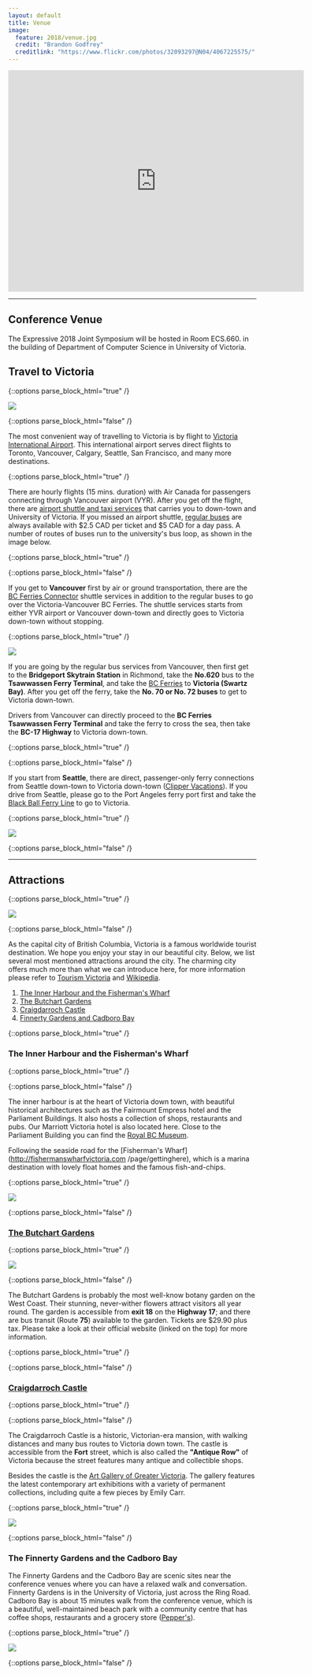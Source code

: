 ```yaml
---
layout: default
title: Venue
image:
  feature: 2018/venue.jpg
  credit: "Brandon Godfrey"
  creditlink: "https://www.flickr.com/photos/32093297@N04/4067225575/"
---
```


<div>
  <p class="Flexible-container">
  <iframe width="600" height="450" frameborder="0" style="border:0" src="https://www.google.com/maps/embed/v1/place?key=AIzaSyBUszhnIOQJDdJyEILgLQIWujmrKDBP2B8&q=University of Victoria Department of Computer Science" allowfullscreen>
  </iframe>
  </p>
</div><!--/span-->

---
## Conference Venue
The Expressive 2018 Joint Symposium will be hosted in Room ECS.660. in the building of Department of Computer Science in University of Victoria.
## Travel to Victoria

{::options parse_block_html="true" /}

<div class="row">

<div class="col-4 col-sm-4 col-lg-4">

  <p><img src="/img/2018/vialogo.jpg" class="img-responsive img-thumbnail"></p>
  
</div>
  
<div class="col-8 col-sm-8 col-lg-8">
  
{::options parse_block_html="false" /}
  
The most convenient way of travelling to Victoria is by flight to [Victoria International Airport](http://www.victoriaairport.com). This international airport serves direct flights to Toronto, Vancouver, Calgary, Seattle, San Francisco, and many more destinations.

{::options parse_block_html="true" /}

</div>
</div>

There are hourly flights (15 mins. duration) with Air Canada for passengers connecting through Vancouver airport (VYR). After you get off the flight, there are [airport shuttle and taxi services](http://www.victoriaairport.com/taxi-and-shuttle) that carries you to down-town and University of Victoria. If you missed an airport shuttle, [regular buses](https://bctransit.com/victoria/) are always available with $2.5 CAD per ticket and $5 CAD for a day pass. A number of routes of buses run to the university's bus loop, as shown in the image below.

{::options parse_block_html="true" /}

<div class="row">

<div class="col-9 col-sm-9 col-lg-9">
  
{::options parse_block_html="false" /}
  
If you get to __Vancouver__ first by air or ground transportation, there are the [BC Ferries Connector](http://bcfconnector.com) shuttle services in addition to the regular buses to go over the Victoria-Vancouver BC Ferries. The shuttle services starts from either YVR airport or Vancouver down-town and directly goes to Victoria down-town without stopping.

{::options parse_block_html="true" /}

</div>

<div class="col-3 col-sm-3 col-lg-3">

  <p><img src="/img/2018/uvicbusloop.jpg" class="img-responsive img-thumbnail"></p>
  
</div>
</div>

If you are going by the regular bus services from Vancouver, then first get to the __Bridgeport Skytrain Station__ in Richmond, take the __No.620__ bus to the __Tsawwassen Ferry Terminal__, and take the [BC Ferries](http://www.bcferries.com) to __Victoria (Swartz Bay)__. After you get off the ferry, take the __No. 70 or No. 72 buses__ to get to Victoria down-town.

Drivers from Vancouver can directly proceed to the __BC Ferries Tsawwassen Ferry Terminal__ and take the ferry to cross the sea, then take the __BC-17 Highway__ to Victoria down-town.

{::options parse_block_html="true" /}

<div class="row">

<div class="col-9 col-sm-9 col-lg-9">
  
{::options parse_block_html="false" /}
  
If you start from __Seattle__, there are direct, passenger-only ferry connections from Seattle down-town to Victoria down-town ([Clipper Vacations](http://www.clippervacations.com)). If you drive from Seattle, please go to the Port Angeles ferry port first and take the [Black Ball Ferry Line](https://www.cohoferry.com) to go to Victoria.

{::options parse_block_html="true" /}

</div>

<div class="col-3 col-sm-3 col-lg-3">

  <p><img src="/img/2018/clipper.jpg" class="img-responsive img-thumbnail"></p>
  
</div>
</div>

{::options parse_block_html="false" /}

---

## Attractions

{::options parse_block_html="true" /}

<div class="row">

<div class="col-3 col-sm-3 col-lg-3">

  <p><img src="/img/2018/bc.jpg" class="img-responsive img-thumbnail"></p>
  
</div>
  
<div class="col-9 col-sm-9 col-lg-9">
  
{::options parse_block_html="false" /}
  
  As the capital city of British Columbia, Victoria is a famous worldwide tourist destination. We hope you enjoy your stay in our beautiful city. Below, we list several most mentioned attractions around the city. The charming city offers much more than what we can introduce here, for more information please refer to [Tourism Victoria](http://www.tourismvictoria.com) and [Wikipedia](http://en.wikipedia.org/wiki/Victoria,_British_Columbia).
  
  1. [The Inner Harbour and the Fisherman's Wharf](#the-inner-harbour-and-the-fishermans-wharf)
  2. [The Butchart Gardens](#the-butchart-gardens)
  3. [Craigdarroch Castle](#craigdarroch-castle)
  4. [Finnerty Gardens and Cadboro Bay](#the-finnerty-gardens-and-the-cadboro-bay)

{::options parse_block_html="true" /}


</div>
</div>

### The Inner Harbour and the Fisherman's Wharf

{::options parse_block_html="true" /}

<div class="row">
  
<div class="col-8 col-sm-8 col-lg-8">
  
{::options parse_block_html="false" /}
  
  The inner harbour is at the heart of Victoria down town, with beautiful historical architectures such as the Fairmount Empress hotel and the Parliament Buildings. It also hosts a collection of shops, restaurants and pubs. Our Marriott Victoria hotel is also located here. Close to the Parliament Building you can find the [Royal BC Museum](http://royalbcmuseum.bc.ca/).
  
  Following the seaside road for the [Fisherman's Wharf](http://fishermanswharfvictoria.com /page/gettinghere), which is a marina destination with lovely float homes and the famous fish-and-chips.

{::options parse_block_html="true" /}

</div>

<div class="col-4 col-sm-4 col-lg-4">

  <p><img src="/img/2018/victoria.jpg" class="img-responsive img-thumbnail"></p>
  
</div>

</div>

{::options parse_block_html="false" /}

### [The Butchart Gardens](http://www.butchartgardens.com)

{::options parse_block_html="true" /}

<div class="row">

<div class="col-3 col-sm-3 col-lg-3">

  <p><img src="/img/2018/butchart.jpg" class="img-responsive img-thumbnail"></p>
  
</div>
  
<div class="col-9 col-sm-9 col-lg-9">
  
{::options parse_block_html="false" /}
  
  The Butchart Gardens is probably the most well-know botany garden on the West Coast. Their stunning, never-wither flowers attract visitors all year round. The garden is accessible from __exit 18__ on the __Highway 17__; and there are bus transit (Route __75__) available to the garden. Tickets are $29.90 plus tax. Please take a look at their official website (linked on the top) for more information.

{::options parse_block_html="true" /}

</div>
</div>

{::options parse_block_html="false" /}

### [Craigdarroch Castle](http://thecastle.ca)

{::options parse_block_html="true" /}

<div class="row">
  
<div class="col-8 col-sm-8 col-lg-8">
  
{::options parse_block_html="false" /}
  
  The Craigdarroch Castle is a historic, Victorian-era mansion, with walking distances and many bus routes to Victoria down town. The castle is accessible from the __Fort__ street, which is also called the __"Antique Row"__ of Victoria because the street features many antique and collectible shops.
  
  Besides the castle is the [Art Gallery of Greater Victoria](http://aggv.ca). The gallery features the latest contemporary art exhibitions with a variety of permanent collections, including quite a few pieces by Emily Carr.

{::options parse_block_html="true" /}

</div>

<div class="col-4 col-sm-4 col-lg-4">

  <p><img src="/img/2018/craigdarroch.jpg" class="img-responsive img-thumbnail"></p>
  
</div>

</div>

{::options parse_block_html="false" /}

### The Finnerty Gardens and the Cadboro Bay

The Finnerty Gardens and the Cadboro Bay are scenic sites near the conference venues where you can have a relaxed walk and conversation. Finnerty Gardens is in the University of Victoria, just across the Ring Road. Cadboro Bay is about 15 minutes walk from the conference venue, which is a beautiful, well-maintained beach park with a community centre that has coffee shops, restaurants and a grocery store ([Pepper's](http://www.peppers-foods.com)).

{::options parse_block_html="true" /}

<p><img src="/img/2018/uvic_attrmap.jpg" class="img-responsive img-thumbnail"></p>

{::options parse_block_html="false" /}
